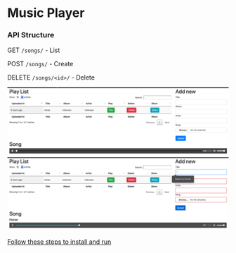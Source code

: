 # Music Player

### API Structure

GET `/songs/` - List

POST `/songs/` - Create

DELETE `/songs/<id>/` - Delete

![Sample Image](sample1.png "Sample 1")
![Sample Image](sample2.png "Sample 2")

[Follow these steps to install and run](setup-without-docker.md)
